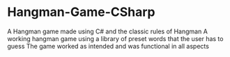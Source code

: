 # Hangman-Game-CSharp
A Hangman game made using C# and the classic rules of Hangman
A working hangman game using a library of preset words that the user has to guess
The game worked as intended and was functional in all aspects
